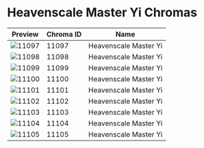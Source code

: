 # Heavenscale Master Yi Chromas



| Preview | Chroma ID | Name |
|---------|-----------|------|
| ![11097](https://raw.communitydragon.org/latest/plugins/rcp-be-lol-game-data/global/default/v1/champion-chroma-images/11/11097.png) | 11097 | Heavenscale Master Yi |
| ![11098](https://raw.communitydragon.org/latest/plugins/rcp-be-lol-game-data/global/default/v1/champion-chroma-images/11/11098.png) | 11098 | Heavenscale Master Yi |
| ![11099](https://raw.communitydragon.org/latest/plugins/rcp-be-lol-game-data/global/default/v1/champion-chroma-images/11/11099.png) | 11099 | Heavenscale Master Yi |
| ![11100](https://raw.communitydragon.org/latest/plugins/rcp-be-lol-game-data/global/default/v1/champion-chroma-images/11/11100.png) | 11100 | Heavenscale Master Yi |
| ![11101](https://raw.communitydragon.org/latest/plugins/rcp-be-lol-game-data/global/default/v1/champion-chroma-images/11/11101.png) | 11101 | Heavenscale Master Yi |
| ![11102](https://raw.communitydragon.org/latest/plugins/rcp-be-lol-game-data/global/default/v1/champion-chroma-images/11/11102.png) | 11102 | Heavenscale Master Yi |
| ![11103](https://raw.communitydragon.org/latest/plugins/rcp-be-lol-game-data/global/default/v1/champion-chroma-images/11/11103.png) | 11103 | Heavenscale Master Yi |
| ![11104](https://raw.communitydragon.org/latest/plugins/rcp-be-lol-game-data/global/default/v1/champion-chroma-images/11/11104.png) | 11104 | Heavenscale Master Yi |
| ![11105](https://raw.communitydragon.org/latest/plugins/rcp-be-lol-game-data/global/default/v1/champion-chroma-images/11/11105.png) | 11105 | Heavenscale Master Yi |